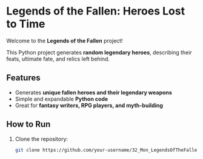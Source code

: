 # Legends of the Fallen: Heroes Lost to Time

Welcome to the **Legends of the Fallen** project!

This Python project generates **random legendary heroes**, describing their feats, ultimate fate, and relics left behind.

## Features
- Generates **unique fallen heroes and their legendary weapons**
- Simple and expandable **Python code**
- Great for **fantasy writers, RPG players, and myth-building**

## How to Run

1. Clone the repository:
   ```bash
   git clone https://github.com/your-username/32_Mon_LegendsOfTheFallen.git
